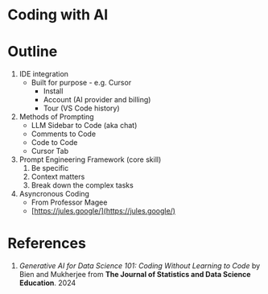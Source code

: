 # Coding with AI

# Outline
1. IDE integration
    * Built for purpose - e.g. Cursor
      * Install
      * Account (AI provider and billing)
      * Tour (VS Code history)
2. Methods of Prompting
    * LLM Sidebar to Code (aka chat)
    * Comments to Code
    * Code to Code
    * Cursor Tab
3. Prompt Engineering Framework (core skill)
    1. Be specific
    2. Context matters
    3. Break down the complex tasks
4. Asyncronous Coding
    * From Professor Magee
    * [https://jules.google/](https://jules.google/)

# References
1. *Generative AI for Data Science 101: Coding Without Learning to Code* by Bien and Mukherjee from **The Journal of Statistics and Data Science Education**. 2024
